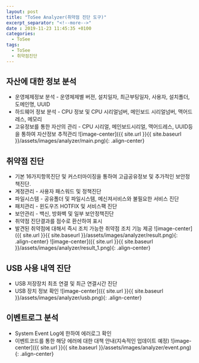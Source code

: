 ```yaml
---
layout: post
title: "ToSee Analyzer(취약점 진단 도구)"
excerpt_separator: "<!--more-->"
date : 2019-11-23 11:45:35 +0100
categories:
  - ToSee
tags:
  - ToSee
  - 취약점진단
---
```

## 자산에 대한 정보 분석
  * 운영체제정보 분석 - 운영체제별 버젼, 설치일자, 최근부팅일자,  사용자, 설치폴더, 도메인명, UUID
  * 하드웨어 정보 분석 - CPU 정보 및 CPU 시리얼넘버, 메인보드 시리얼넘버, 맥어드레스, 메모리
  * 고유정보를 통한 자산의 관리 - CPU 시리얼, 메인보드시리얼, 맥어드레스, UUID등을 통하여 자산정보 추적관리
  ![image-center]({{ site.url }}{{ site.baseurl }}/assets/images/analyzer/main.png){: .align-center}


## 취약점 진단
  * 기본 16가지항목진단 및 커스터마이징을 통하여 고급공유정보 및 추가적인 보안정책진단.
  * 계정관리 - 사용자 패스워드 및 정책진단
  * 파일시스템 - 공유폴더 및 파일시스템,  메신져서비스와 불필요한 서비스 진단
  * 패치관리 - 윈도우즈 HOTFIX 및 서비스팩 진단
  * 보안관리 - 백신, 방화벽 및 일부 보안정책진단
  * 취약점 진단결과를 점수로 환산하여 표시
  * 발견된 취약점에 대해서 즉시 조치 가능한 취약점 조치 기능 제공
  ![image-center]({{ site.url }}{{ site.baseurl }}/assets/images/analyzer/result.png){: .align-center}
  ![image-center]({{ site.url }}{{ site.baseurl }}/assets/images/analyzer/result_1.png){: .align-center}

## USB 사용 내역 진단
  * USB 저장장치 최초 연결 및 최근 연결시간 진단
  * USB 장치 정보 확인
  ![image-center]({{ site.url }}{{ site.baseurl }}/assets/images/analyzer/usb.png){: .align-center}

## 이벤트로그 분석
  * System Event Log에 한하여 에러로그 확인
  * 이벤트코드를 통한 해당 에러에 대한 대책 안내(지속적인 업데이트 예정)
  ![image-center]({{ site.url }}{{ site.baseurl }}/assets/images/analyzer/event.png){: .align-center}